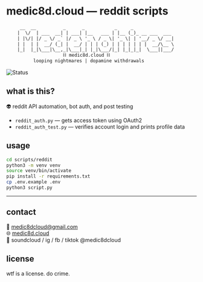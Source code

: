 # medic8d.cloud — reddit scripts
```txt
     __  __          _      _           _     _               
    |  \/  | ___  __| | ___| |__   ___ | |__ (_)_ __ ___  ___
    | |\/| |/ _ \/ _` |/ _ \ '_ \ / _ \| '_ \| | '__/ _ \/ __|
    | |  | |  __/ (_| |  __/ | | | (_) | | | | | | |  __/\__ \
    |_|  |_|\___|\__,_|\___|_| |_|\___/|_| |_|_|_|  \___||___/
                     ⛓ medic8d.cloud ⛓
          looping nightmares | dopamine withdrawals
```

![Status](https://img.shields.io/badge/status-hopelessly%20medicated-91288e?style=flat-square)

## what is this?
👽 reddit API automation, bot auth, and post testing

- `reddit_auth.py` — gets access token using OAuth2
- `reddit_auth_test.py` — verifies account login and prints profile data

## usage

```bash
cd scripts/reddit
python3 -m venv venv
source venv/bin/activate
pip install -r requirements.txt
cp .env.example .env
python3 script.py
```

---

## contact
📩 medic8dcloud@gmail.com  
🌐 [medic8d.cloud](https://medic8d.cloud)  
📀 soundcloud / ig / fb / tiktok @medic8dcloud

## license
wtf is a license. do crime.
